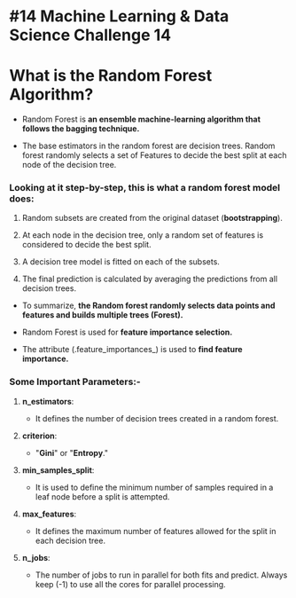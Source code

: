 # #14 Machine Learning & Data Science Challenge 14

# What is the Random Forest Algorithm?

* Random Forest is **an ensemble machine-learning algorithm that follows the bagging technique.**
    
* The base estimators in the random forest are decision trees. Random forest randomly selects a set of Features to decide the best split at each node of the decision tree.
    

### Looking at it step-by-step, this is what a random forest model does:

1. Random subsets are created from the original dataset (**bootstrapping**).
    
2. At each node in the decision tree, only a random set of features is considered to decide the best split.
    
3. A decision tree model is fitted on each of the subsets.
    
4. The final prediction is calculated by averaging the predictions from all decision trees.
    

* To summarize, **the Random forest randomly selects data points and features and builds multiple trees (Forest).**
    
* Random Forest is used for **feature importance selection.**
    
* The attribute (.feature\_importances\_) is used to **find feature importance.**
    

### Some Important Parameters:-

1. **n\_estimators**:
    
    * It defines the number of decision trees created in a random forest.
        
2. **criterion**:
    
    * "**Gini**" or "**Entropy**."
        
3. **min\_samples\_split**:
    
    * It is used to define the minimum number of samples required in a leaf node before a split is attempted.
        
4. **max\_features**:
    
    * It defines the maximum number of features allowed for the split in each decision tree.
        
5. **n\_jobs**:
    
    * The number of jobs to run in parallel for both fits and predict. Always keep (-1) to use all the cores for parallel processing.
